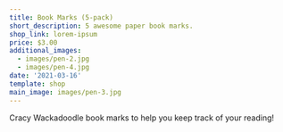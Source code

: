 ```yaml
---
title: Book Marks (5-pack)
short_description: 5 awesome paper book marks.
shop_link: lorem-ipsum
price: $3.00
additional_images:
  - images/pen-2.jpg
  - images/pen-4.jpg
date: '2021-03-16'
template: shop
main_image: images/pen-3.jpg
---
```

Cracy Wackadoodle book marks to help you keep track of your reading!
